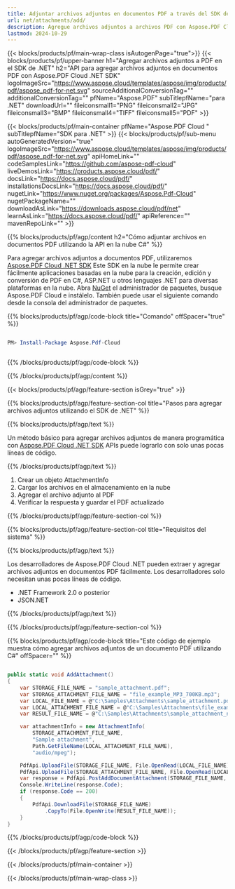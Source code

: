 ```yaml
---
title: Adjuntar archivos adjuntos en documentos PDF a través del SDK de Aspose.Pdf Cloud para .NET
url: net/attachments/add/
description: Agregue archivos adjuntos a archivos PDF con Aspose.PDF Cloud SDK para .NET. Incruste documentos, imágenes y más en sus PDF.
lastmod: 2024-10-29
---
```


{{< blocks/products/pf/main-wrap-class isAutogenPage="true">}}
{{< blocks/products/pf/upper-banner h1="Agregar archivos adjuntos a PDF en el SDK de .NET" h2="API para agregar archivos adjuntos en documentos PDF con Aspose.PDF Cloud .NET SDK" logoImageSrc="https://www.aspose.cloud/templates/aspose/img/products/pdf/aspose_pdf-for-net.svg" sourceAdditionalConversionTag="" additionalConversionTag="" pfName="Aspose.PDF" subTitlepfName="para .NET" downloadUrl="" fileiconsmall1="PNG" fileiconsmall2="JPG" fileiconsmall3="BMP" fileiconsmall4="TIFF" fileiconsmall5="PDF" >}}

{{< blocks/products/pf/main-container pfName="Aspose.PDF Cloud " subTitlepfName="SDK para .NET" >}}
{{< blocks/products/pf/sub-menu autoGeneratedVersion="true" logoImageSrc="https://www.aspose.cloud/templates/aspose/img/products/pdf/aspose_pdf-for-net.svg" apiHomeLink="" codeSamplesLink="https://github.com/aspose-pdf-cloud" liveDemosLink="https://products.aspose.cloud/pdf/" docsLink="https://docs.aspose.cloud/pdf/" installationsDocsLink="https://docs.aspose.cloud/pdf/" nugetLink="https://www.nuget.org/packages/Aspose.Pdf-Cloud" nugetPackageName="" downloadAsLink="https://downloads.aspose.cloud/pdf/net" learnAsLink="https://docs.aspose.cloud/pdf/" apiReference="" mavenRepoLink="" >}}

{{% blocks/products/pf/agp/content h2="Cómo adjuntar archivos en documentos PDF utilizando la API en la nube C#" %}}

Para agregar archivos adjuntos a documentos PDF, utilizaremos
[Aspose.PDF Cloud .NET SDK](https://products.aspose.cloud/pdf/net/)
Este SDK en la nube le permite crear fácilmente aplicaciones basadas en la nube para la creación, edición y conversión de PDF en C#, ASP.NET u otros lenguajes .NET para diversas plataformas en la nube. Abra
[NuGet](https://www.nuget.org/packages/Aspose.Pdf-Cloud)
el administrador de paquetes, busque
Aspose.PDF Cloud
e instálelo. También puede usar el siguiente comando desde la consola del administrador de paquetes.

{{% blocks/products/pf/agp/code-block title="Comando" offSpacer="true" %}}

```powershell

PM> Install-Package Aspose.Pdf-Cloud 



```

{{% /blocks/products/pf/agp/code-block %}}

{{% /blocks/products/pf/agp/content %}}

{{< blocks/products/pf/agp/feature-section isGrey="true" >}}

{{% blocks/products/pf/agp/feature-section-col title="Pasos para agregar archivos adjuntos utilizando el SDK de .NET" %}}

{{% blocks/products/pf/agp/text %}}

Un método básico para agregar archivos adjuntos de manera programática con
[Aspose.PDF Cloud .NET SDK](https://products.aspose.cloud/pdf/net/)
APIs puede lograrlo con solo unas pocas líneas de código.

{{% /blocks/products/pf/agp/text %}}

1. Crear un objeto AttachmentInfo
1. Cargar los archivos en el almacenamiento en la nube
1. Agregar el archivo adjunto al PDF
1. Verificar la respuesta y guardar el PDF actualizado

{{% /blocks/products/pf/agp/feature-section-col %}}

{{% blocks/products/pf/agp/feature-section-col title="Requisitos del sistema" %}}

{{% blocks/products/pf/agp/text %}}

Los desarrolladores de Aspose.PDF Cloud .NET pueden extraer y agregar archivos adjuntos en documentos PDF fácilmente. Los desarrolladores solo necesitan unas pocas líneas de código.

+ .NET Framework 2.0 o posterior
+ JSON.NET

{{% /blocks/products/pf/agp/text %}}

{{% /blocks/products/pf/agp/feature-section-col %}}

{{% blocks/products/pf/agp/code-block title="Este código de ejemplo muestra cómo agregar archivos adjuntos de un documento PDF utilizando C#" offSpacer="" %}}

```cs

public static void AddAttachment()
{
    var STORAGE_FILE_NAME = "sample_attachment.pdf";
    var STORAGE_ATTACHMENT_FILE_NAME = "file_example_MP3_700KB.mp3";
    var LOCAL_FILE_NAME = @"C:\Samples\Attachments\sample_attachment.pdf";
    var LOCAL_ATTACHMENT_FILE_NAME = @"C:\Samples\Attachments\file_example_MP3_700KB.mp3";
    var RESULT_FILE_NAME = @"C:\Samples\Attachments\sample_attachment_new.pdf";

    var attachmentInfo = new AttachmentInfo(
        STORAGE_ATTACHMENT_FILE_NAME,
        "Sample attachment",
        Path.GetFileName(LOCAL_ATTACHMENT_FILE_NAME),
        "audio/mpeg");

    PdfApi.UploadFile(STORAGE_FILE_NAME, File.OpenRead(LOCAL_FILE_NAME));
    PdfApi.UploadFile(STORAGE_ATTACHMENT_FILE_NAME, File.OpenRead(LOCAL_ATTACHMENT_FILE_NAME));
    var response = PdfApi.PostAddDocumentAttachment(STORAGE_FILE_NAME, attachmentInfo);
    Console.WriteLine(response.Code);
    if (response.Code == 200)
    {
        PdfApi.DownloadFile(STORAGE_FILE_NAME)
            .CopyTo(File.OpenWrite(RESULT_FILE_NAME));
    }
}
```

{{% /blocks/products/pf/agp/code-block %}}

{{< /blocks/products/pf/agp/feature-section >}}

{{< /blocks/products/pf/main-container >}}

{{< /blocks/products/pf/main-wrap-class >}}
